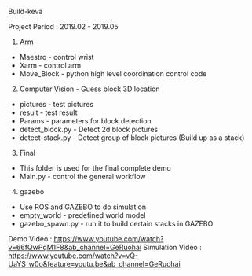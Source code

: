 Build-keva

Project Period : 2019.02 - 2019.05

1. Arm 
 - Maestro - control wrist
 - Xarm - control arm
 - Move_Block - python high level coordination control code
 
 2. Computer Vision - Guess block 3D location
  - pictures - test pictures
  - result - test result
  - Params - parameters for block detection
  - detect_block.py - Detect 2d block pictures
  - detect-stack.py - Detect group of block pictures (Build up as a stack)
  
 3. Final
   - This folder is used for the final complete demo
   - Main.py - control the general workflow
   
  4. gazebo
   - Use ROS and GAZEBO to do simulation
   - empty_world - predefined world model
   - gazebo_spawn.py - run it to build certain stacks in GAZEBO

Demo Video : https://www.youtube.com/watch?v=66fQwPqM1F8&ab_channel=GeRuohai
Simulation Video : https://www.youtube.com/watch?v=vQ-UaYS_w0o&feature=youtu.be&ab_channel=GeRuohai
